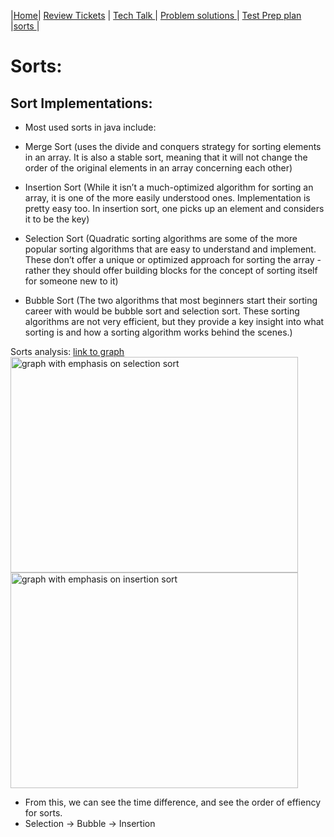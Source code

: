 |[Home](.)| [Review Tickets](../reviewtickets) | [Tech Talk ](../techtalknotes)| [Problem solutions ](../problemsolutions)| [Test Prep plan ](../testprepplan)|[sorts ](.)|
# Sorts:
Sort Implementations:
--
- Most used sorts in java include:
- Merge Sort (uses the divide and conquers strategy for sorting elements in an array. It is also a stable sort, meaning that it will not change the order of the original elements in an array concerning each other)
   
- Insertion Sort (While it isn’t a much-optimized algorithm for sorting an array, it is one of the more easily understood ones. Implementation is pretty easy too. In insertion sort, one picks up an element and considers it to be the key)
  
- Selection Sort (Quadratic sorting algorithms are some of the more popular sorting algorithms that are easy to understand and implement. These don’t offer a unique or optimized approach for sorting the array - rather they should offer building blocks for the concept of sorting itself for someone new to it)
  
- Bubble Sort (The two algorithms that most beginners start their sorting career with would be bubble sort and selection sort. These sorting algorithms are not very efficient, but they provide a key insight into what sorting is and how a sorting algorithm works behind the scenes.)

Sorts analysis: 
[link to graph](https://www.rapidtables.com/tools/bar-graph.html)
<img src="https://github.com/dhrruvb/dhrruvb.github.io1/issues/6#issue-1196844097" alt="graph with emphasis on selection sort " width="460" height="345">
<img src="https://github.com/dhrruvb/dhrruvb.github.io1/issues/7#issue-1196844878" alt="graph with emphasis on insertion sort " width="460" height="345">

- From this, we can see the time difference, and see the order of effiency for sorts.
- Selection -> Bubble -> Insertion